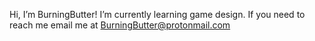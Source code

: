 Hi, I’m BurningButter! I’m currently learning game design. 
If you need to reach me email me at [BurningButter@protonmail.com](mailto:burningbutter@protonmail.com?subject=Whats+up+BurningButter)
